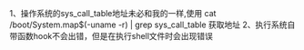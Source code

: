1、操作系统的sys_call_table地址未必和我的一样,使用 cat /boot/System.map$(-uname -r) | grep sys_call_table 获取地址
2、执行系统自带函数hook不会出错，但是在执行shell文件时会出现错误
